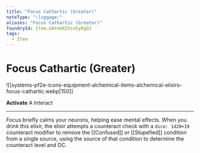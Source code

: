 ```yaml
---
title: "Focus Cathartic (Greater)"
noteType: ":luggage:"
aliases: "Focus Cathartic (Greater)"
foundryId: Item.UAtUm8ZVsvEyRgQJ
tags:
  - Item
---
```


# Focus Cathartic (Greater)
![[systems-pf2e-icons-equipment-alchemical-items-alchemical-elixirs-focus-cathartic.webp|150]]

**Activate** A Interact

* * *

Focus briefly calms your neurons, helping ease mental effects. When you drink this elixir, the elixir attempts a counteract check with a `dice: 1d20+19` counteract modifier to remove the [[Confused]] or [[Stupefied]] condition from a single source, using the source of that condition to determine the counteract level and DC.
